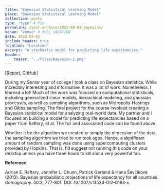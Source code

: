 ```yaml
---
title: "Bayesian Statistical Learning Model"
place: "Bayesian Statistical Learning Model"
collection: posts
type: "type" # PIs
permalink: /year-archive/2022-08-01-bayesian/
venue: "Venue" # FULL LOCATION
date: 2022-08-01
include_header: true
location: "Location"
excerpt: "A stochastic model for predicting life expectancies."
header:
    teaser: "../files/bayesian-1.png"
---
```


[[Report](https://github.com/ofw24/friendly-potato/blob/main/Final%20Report.pdf), [GitHub](https://github.com/ofw24/friendly-potato)]

During my Senior year of college I took a class on Bayesian statistics. While incredibly interesting and informative, it was a lot of work. Nonetheless, I learned a lot! Much of the work was focused on computational statisticals, including generalized linear models, hierarchical modeling, and gaussian processes, as well as sampling algorithms, such as Metropolis-Hastings and Gibbs sampling. The final project for the course involved creating a Bayesian statistical model for analyzing real-world data. My partner and I focused on building a model for predicting life expectancies based on a paper from Raftery, et al. The full and associated code can be found above.

Whether it be the algorithm we created or simply the dimension of the data, the sampling algorithm we tried to run took ages. Hence, a significant amount of random sampling was done using supercomputing clusters provided by Hopkins. That is, I'd suggest not running this code on your desktop unless you have three hours to kill and a very powerful fan.


**Reference**

Adrian E. Raftery, Jennifer L. Chunn, Patrick Gerland & Hana Ševčíková (2013). Bayesian probabilistic projections of life expectancy for all countries. *Demography*. 50:3, 777-801. DOI: 10.1007/s13524-012-0193-x.